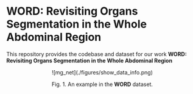 # WORD: Revisiting Organs Segmentation in the Whole Abdominal Region
This repository provides the codebase and dataset for our work **WORD: Revisiting Organs Segmentation in the Whole Abdominal Region**
<div align=center>![mg_net](./figures/show_data_info.png)

Fig. 1. An example in the **WORD** dataset.
</div>
